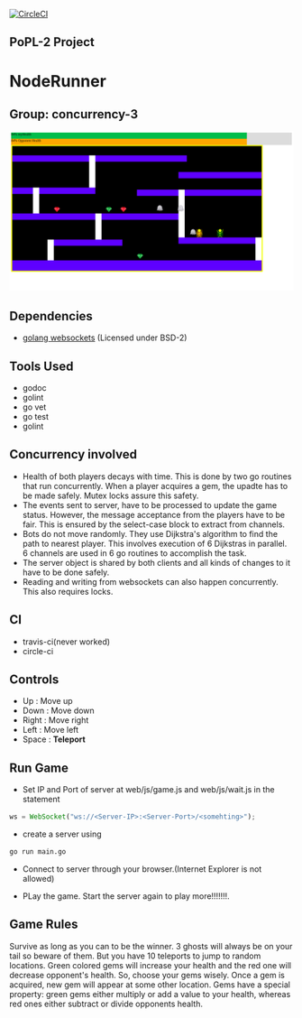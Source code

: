 [![CircleCI](https://circleci.com/gh/IITH-SBJoshi/concurrency-3/tree/trial.svg?style=shield)](https://circleci.com/gh/IITH-SBJoshi/concurrency-3/tree/trial)

## PoPL-2 Project
# NodeRunner
## Group: concurrency-3

![NodeRunnerScreenShot](web/assets/img/game_image.png "NodeRunner")

## Dependencies

* [golang websockets](https://github.com/gorilla/websocket) (Licensed under BSD-2)

## Tools Used

* godoc
* golint
* go vet
* go test
* golint

## Concurrency involved

* Health of both players decays with time. This is done by two go routines that run concurrently. When a player acquires a gem, the upadte has to be made safely. Mutex locks assure this safety.
* The events sent to server, have to be processed to update the game status. However, the message acceptance from the players have to be fair. This is ensured by the select-case block to extract from channels.
* Bots do not move randomly. They use Dijkstra's algorithm to find the path to nearest player. This involves execution of 6 Dijkstras in parallel. 6 channels are used in 6 go routines to accomplish the task.
* The server object is shared by both clients and all kinds of changes to it have to be done safely.
* Reading and writing from websockets can also happen concurrently. This also requires locks.


## CI

* travis-ci(never worked)
* circle-ci

## Controls

* Up    : Move up
* Down  : Move down
* Right : Move right
* Left  : Move left
* Space : **Teleport**

## Run Game

* Set IP and Port of server at web/js/game.js and web/js/wait.js in the statement
```javascript
ws = WebSocket("ws://<Server-IP>:<Server-Port>/<somehting>");
```
* create a server using
```bash
go run main.go
```

* Connect to server through your browser.(Internet Explorer is not allowed)

* PLay the game. Start the server again to play more!!!!!!!.


## Game Rules

Survive as long as you can to be the winner. 3 ghosts will always be on your tail so beware of them. But you have 10 teleports to jump to random locations. Green colored gems will increase your health and the red one will decrease opponent's health. So, choose your gems wisely. Once a gem is acquired, new gem will appear at some other location. Gems have a special property: green gems either multiply or add a value to your health, whereas red ones either subtract or divide opponents health.
